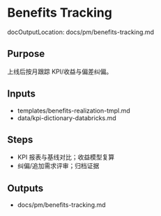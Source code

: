 # Benefits Tracking

docOutputLocation: docs/pm/benefits-tracking.md

## Purpose

上线后按月跟踪 KPI/收益与偏差纠偏。

## Inputs

- templates/benefits-realization-tmpl.md
- data/kpi-dictionary-databricks.md

## Steps

- KPI 报表与基线对比；收益模型复算
- 纠偏/追加需求评审；归档证据

## Outputs

- docs/pm/benefits-tracking.md
